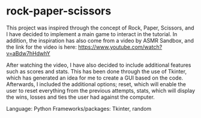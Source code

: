 # rock-paper-scissors

This project was inspired through the concept of Rock, Paper, Scissors, and I have decided to implement a main game to interact in the tutorial. In addition, the inspiration has also come from a video by ASMR Sandbox, and the link for the video is here: https://www.youtube.com/watch?v=aBdw7hHdwhY

After watching the video, I have also decided to include additional features such as scores and stats. This has been done through the use of Tkinter, which has generated an idea for me to create a GUI based on the code. Afterwards, I included the additional options; reset, which will enable the user to reset everything from the previous attempts, stats, which will display the wins, losses and ties the user had against the computer.

Language: Python
Frameworks/packages: Tkinter, random

